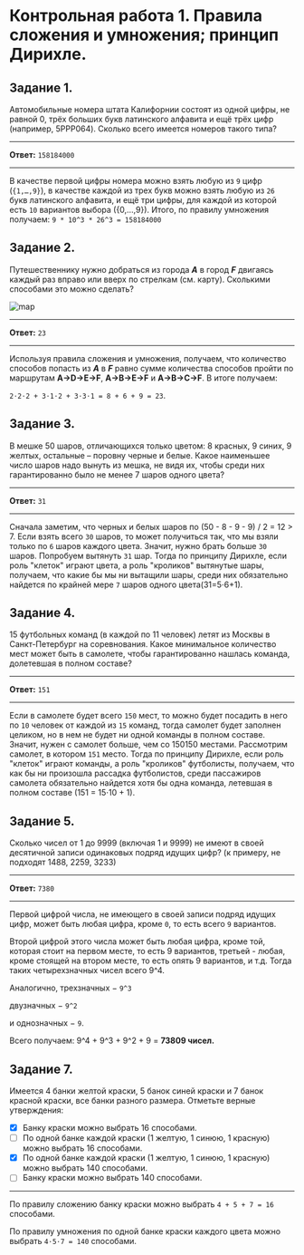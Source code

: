 # Контрольная работа 1. Правила сложения и умножения; принцип Дирихле.

## Задание 1.

Автомобильные номера штата Калифорнии состоят из одной цифры, не равной 0, трёх больших букв латинского алфавита и ещё трёх цифр (например, 5PPP064). Сколько всего имеется номеров такого типа?

---

**Ответ:**  `158184000`

---

В качестве первой цифры номера можно взять любую из `9` цифр (`{1,…,9}`), в качестве каждой из трех букв можно взять любую из `26` букв латинского алфавита, и ещё три цифры, для каждой из которой есть `10` вариантов выбора ({0,…,9}).  Итого, по правилу умножения получаем: `9 * 10^3 * 26^3 = 158184000`


## Задание 2.


Путешественнику нужно добраться из города **_A_** в город **_F_** двигаясь каждый раз вправо или вверх по стрелкам (см. карту). Сколькими способами это можно сделать?

![map](https://d3c33hcgiwev3.cloudfront.net/imageAssetProxy.v1/uinpZlSUEeWK4QoUuFbYxw_a9485eeaec1f9e70b65fef7fef57d41e_Screen-Shot-2015-09-06-at-15.42.17-pm.png?expiry=1593043200000&hmac=iRoT-11wg-6g1aOzqzH04xTNCV6In5WNxk1lq4-BoYU)

---

**Ответ:**  `23`

---

Используя правила сложения и умножения, получаем, что количество способов попасть из **_A_** в **_F_** равно сумме количества способов пройти по маршрутам **A→D→E→F**, **A→B→E→F** и **A→B→C→F**. В итоге получаем:
 
 `2⋅2⋅2 + 3⋅1⋅2 + 3⋅3⋅1 = 8 + 6 + 9 = 23`.

## Задание 3.

В мешке 50 шаров, отличающихся только цветом: 8 красных, 9 синих, 9 желтых, остальные – поровну черные и белые. Какое наименьшее число шаров надо вынуть из мешка, не видя их, чтобы среди них гарантированно было не менее 7 шаров одного цвета?

---

**Ответ:**  `31`

---

Сначала заметим, что черных и белых шаров по (50 - 8 - 9 - 9) / 2 = 12 > 7. Если взять всего `30` шаров, то может получиться так, что мы взяли только по `6` шаров каждого цвета. Значит, нужно брать больше `30` шаров. Попробуем вытянуть `31` шар. Тогда по принципу Дирихле, если роль "клеток" играют цвета, а роль "кроликов" вытянутые шары, получаем, что какие бы мы ни вытащили шары, среди них обязательно найдется по крайней мере `7` шаров одного цвета(31=5⋅6+1).

## Задание 4.

15 футбольных команд (в каждой по 11 человек) летят из Москвы в Санкт-Петербург на соревнования. Какое минимальное количество мест может быть в самолете, чтобы гарантированно нашлась команда, долетевшая в полном составе?

---

**Ответ:**  `151`

---

Если в самолете будет всего `150` мест, то можно будет посадить в него по `10` человек от каждой из `15` команд, тогда самолет будет заполнен целиком, но в нем не будет ни одной команды в полном составе. Значит, нужен с самолет больше, чем со 150150 местами. Рассмотрим самолет, в котором `151` место. Тогда по принципу Дирихле, если роль "клеток" играют команды, а роль "кроликов" футболисты, получаем, что как бы ни произошла рассадка футболистов, среди пассажиров самолета обязательно найдется хотя бы одна команда, летевшая в полном составе (151 = 15⋅10 + 1).


## Задание 5.

Сколько чисел от 1 до 9999 (включая 1 и 9999) не имеют в своей десятичной записи одинаковых подряд идущих цифр? (к примеру, не подходят 1488, 2259, 3233)

---

**Ответ:**  `7380`

---

Первой цифрой числа, не имеющего в своей записи подряд идущих цифр, может быть любая цифра, кроме `0`, то есть всего `9` вариантов. 

Второй цифрой этого числа может быть любая цифра, кроме той, которая стоит на первом месте, то есть 9 вариантов, третьей - любая, кроме стоящей на втором месте, то есть опять 9 вариантов, и т.д. Тогда таких четырехзначных чисел всего 9^4.
 
Аналогично, трехзначных − `9^3`

двузначных − `9^2`

и однозначных − `9`. 

Всего получаем: 9^4 + 9^3 + 9^2 + 9 = **73809 чисел.**


## Задание 7.

Имеется 4 банки желтой краски, 5 банок синей краски и 7 банок красной краски, все банки разного размера. Отметьте верные утверждения:

 -[x] Банку краски можно выбрать 16 способами.
 -[ ] По одной банке каждой краски (1 желтую, 1 синюю, 1 красную) можно выбрать 16 способами.
 -[x] По одной банке каждой краски (1 желтую, 1 синюю, 1 красную) можно выбрать 140 способами.
 -[ ] Банку краски можно выбрать 140 способами.

---

По правилу сложению банку краски можно выбрать `4 + 5 + 7 = 16` способами.

По правилу умножения по одной банке краски каждого цвета можно выбрать `4⋅5⋅7 = 140` способами.
